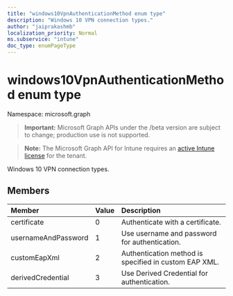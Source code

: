 ```yaml
---
title: "windows10VpnAuthenticationMethod enum type"
description: "Windows 10 VPN connection types."
author: "jaiprakashmb"
localization_priority: Normal
ms.subservice: "intune"
doc_type: enumPageType
---
```


# windows10VpnAuthenticationMethod enum type

Namespace: microsoft.graph
> **Important:** Microsoft Graph APIs under the /beta version are subject to change; production use is not supported.

> **Note:** The Microsoft Graph API for Intune requires an [active Intune license](https://go.microsoft.com/fwlink/?linkid=839381) for the tenant.


Windows 10 VPN connection types.

## Members
|Member|Value|Description|
|:---|:---|:---|
|certificate|0|Authenticate with a certificate.|
|usernameAndPassword|1|Use username and password for authentication.|
|customEapXml|2|Authentication method is specified in custom EAP XML.|
|derivedCredential|3|Use Derived Credential for authentication.|
